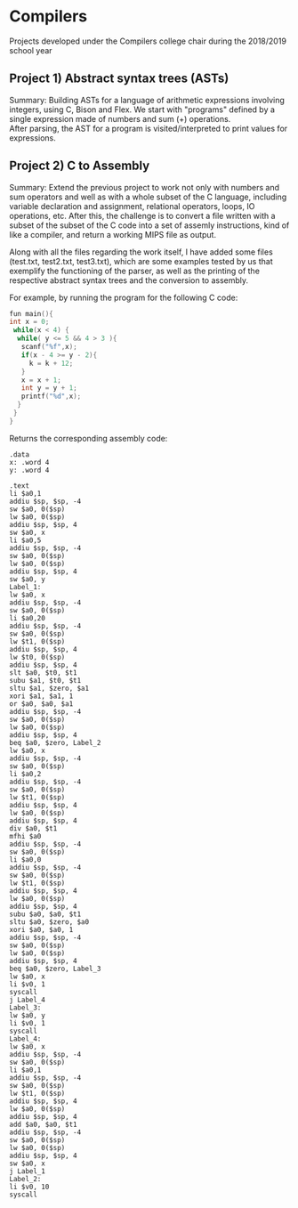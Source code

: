 # Compilers
Projects developed under the Compilers college chair during the 2018/2019 school year

## Project 1) Abstract syntax trees (ASTs)

Summary: Building ASTs for a language of arithmetic expressions involving integers, using C, Bison and Flex. We start with "programs" defined by a single expression made of numbers and sum (+) operations.  
After parsing, the AST for a program is visited/interpreted to print values for expressions.

## Project 2) C to Assembly

Summary: Extend the previous project to work not only with numbers and sum operators and well as with a whole subset of the C language, including variable declaration and assignment, relational operators, loops, IO operations, etc. 
After this, the challenge is to convert a file written with a subset of the subset of the C code into a set of assemly instructions, kind of like a compiler, and return a working MIPS file as output.

Along with all the files regarding the work itself, I have added some files (test.txt, test2.txt, test3.txt), which are some examples tested by us that exemplify the functioning of the parser, as well as the printing of the respective abstract syntax trees and the conversion to assembly.

For example, by running the program for the following C code:

```C
fun main(){
int x = 0;
 while(x < 4) {
  while( y <= 5 && 4 > 3 ){
   scanf("%f",x);
   if(x - 4 >= y - 2){
     k = k + 12;
   }
   x = x + 1;
   int y = y + 1;
   printf("%d",x);
  }
 }
}
```

Returns the corresponding assembly code:
```assembly
.data
x: .word 4
y: .word 4

.text
li $a0,1
addiu $sp, $sp, -4
sw $a0, 0($sp)
lw $a0, 0($sp)
addiu $sp, $sp, 4
sw $a0, x
li $a0,5
addiu $sp, $sp, -4
sw $a0, 0($sp)
lw $a0, 0($sp)
addiu $sp, $sp, 4
sw $a0, y
Label_1:
lw $a0, x
addiu $sp, $sp, -4
sw $a0, 0($sp)
li $a0,20
addiu $sp, $sp, -4
sw $a0, 0($sp)
lw $t1, 0($sp)
addiu $sp, $sp, 4
lw $t0, 0($sp)
addiu $sp, $sp, 4
slt $a0, $t0, $t1
subu $a1, $t0, $t1
sltu $a1, $zero, $a1
xori $a1, $a1, 1
or $a0, $a0, $a1
addiu $sp, $sp, -4
sw $a0, 0($sp)
lw $a0, 0($sp)
addiu $sp, $sp, 4
beq $a0, $zero, Label_2
lw $a0, x
addiu $sp, $sp, -4
sw $a0, 0($sp)
li $a0,2
addiu $sp, $sp, -4
sw $a0, 0($sp)
lw $t1, 0($sp)
addiu $sp, $sp, 4
lw $a0, 0($sp)
addiu $sp, $sp, 4
div $a0, $t1
mfhi $a0
addiu $sp, $sp, -4
sw $a0, 0($sp)
li $a0,0
addiu $sp, $sp, -4
sw $a0, 0($sp)
lw $t1, 0($sp)
addiu $sp, $sp, 4
lw $a0, 0($sp)
addiu $sp, $sp, 4
subu $a0, $a0, $t1
sltu $a0, $zero, $a0
xori $a0, $a0, 1
addiu $sp, $sp, -4
sw $a0, 0($sp)
lw $a0, 0($sp)
addiu $sp, $sp, 4
beq $a0, $zero, Label_3
lw $a0, x
li $v0, 1
syscall
j Label_4
Label_3:
lw $a0, y
li $v0, 1
syscall
Label_4:
lw $a0, x
addiu $sp, $sp, -4
sw $a0, 0($sp)
li $a0,1
addiu $sp, $sp, -4
sw $a0, 0($sp)
lw $t1, 0($sp)
addiu $sp, $sp, 4
lw $a0, 0($sp)
addiu $sp, $sp, 4
add $a0, $a0, $t1
addiu $sp, $sp, -4
sw $a0, 0($sp)
lw $a0, 0($sp)
addiu $sp, $sp, 4
sw $a0, x
j Label_1
Label_2:
li $v0, 10
syscall
```
